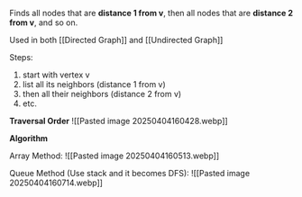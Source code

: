 Finds all nodes that are **distance 1 from v**, then all nodes that are **distance 2 from v**, and so on. 

Used in both [[Directed Graph]] and [[Undirected Graph]]

Steps:
1. start with vertex v 
2. list all its neighbors (distance 1 from v) 
3. then all their neighbors (distance 2 from v) 
4. etc.

**Traversal Order**
![[Pasted image 20250404160428.webp]]

**Algorithm**

Array Method:
![[Pasted image 20250404160513.webp]]

Queue Method (Use stack and it becomes DFS):
![[Pasted image 20250404160714.webp]]